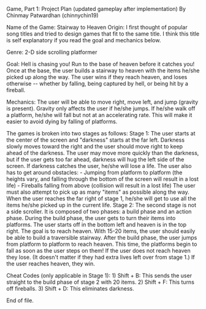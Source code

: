 Game, Part 1: Project Plan (updated gameplay after implementation)
By Chinmay Patwardhan (chinnychin19)


Name of the Game: Stairway to Heaven
Origin: I first thought of popular song titles and tried to design games that fit to the same title.
I think this title is self explanatory if you read the goal and mechanics below.

Genre: 2-D side scrolling platformer

Goal: Hell is chasing you! Run to the base of heaven before it catches you!
Once at the base, the user builds a stairway to heaven with the items he/she picked up along the way.
The user wins if they reach heaven, and loses otherwise -- whether by falling, being captured by hell, or being hit by a fireball.

Mechanics: The user will be able to move right, move left, and jump (gravity is present).
Gravity only affects the user if he/she jumps. If he/she walk off a platform, he/she will fall but not at an accelerating rate.
This will make it easier to avoid dying by falling of platforms.

The games is broken into two stages as follows:
	Stage 1:
		The user starts at the center of the screen and "darkness" starts at the far left.
		Darkness slowly moves toward the right and the user should move right to keep ahead of the darkness.
		The user may move more quickly than the darkness, but if the user gets too far ahead, darkness will hug the left side of the screen.
		If darkness catches the user, he/she will lose a life.
		The user also has to get around obstacles:
			- Jumping from platform to platform (the heights vary, and falling through the bottom of the screen will result in a lost life)
			- Fireballs falling from above (collision will result in a lost life)
		The user must also attempt to pick up as many "items" as possible along the way.
		When the user reaches the far right of stage 1, he/she will get to use all the items he/she picked up in the current life.
	Stage 2:
		The second stage is not a side scroller. It is composed of two phases: a build phase and an action phase.
		During the build phase, the user gets to turn their items into platforms.
		The user starts off in the bottom left and heaven is in the top right. The goal is to reach heaven.
		With 15-20 items, the user should easily be able to build a traversible stairway.
		After the build phase, the user jumps from platform to platform to reach heaven.
		This time, the platforms begin to fall as soon as the user steps on them!
		If the user does not reach heaven they lose. (It doesn't matter if they had extra lives left over from stage 1.)
		If the user reaches heaven, they win.

Cheat Codes (only applicable in Stage 1):
	1) Shift + B: This sends the user straight to the build phase of stage 2 with 20 items.
	2) Shift + F: This turns off fireballs.
	3) Shift + D: This eliminates darkness.
		
End of file.